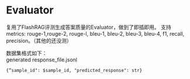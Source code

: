 # Evaluator

复用了FlashRAG评测生成答案质量的Evaluator，做到了即插即用。
支持metrics: rouge-1,rouge-2, rouge-l, bleu-1, bleu-2, bleu-3, bleu-4, f1, recall, precision。（其他的还没测）


数据集格式如下：  
generated response_file.jsonl
```
{“sample_id": $sample_id, "predicted_response": str}
```

